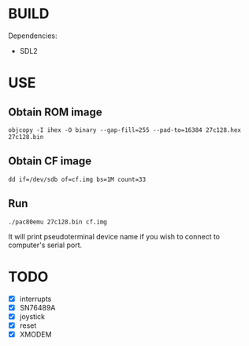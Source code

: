 # BUILD

Dependencies:

- SDL2

# USE

## Obtain ROM image

```
objcopy -I ihex -O binary --gap-fill=255 --pad-to=16384 27c128.hex 27c128.bin
```

## Obtain CF image

```
dd if=/dev/sdb of=cf.img bs=1M count=33
```

## Run

```
./pac80emu 27c128.bin cf.img
```

It will print pseudoterminal device name if you wish to connect to computer's serial port.

# TODO

- [x] interrupts
- [x] SN76489A
- [x] joystick
- [x] reset
- [x] XMODEM
